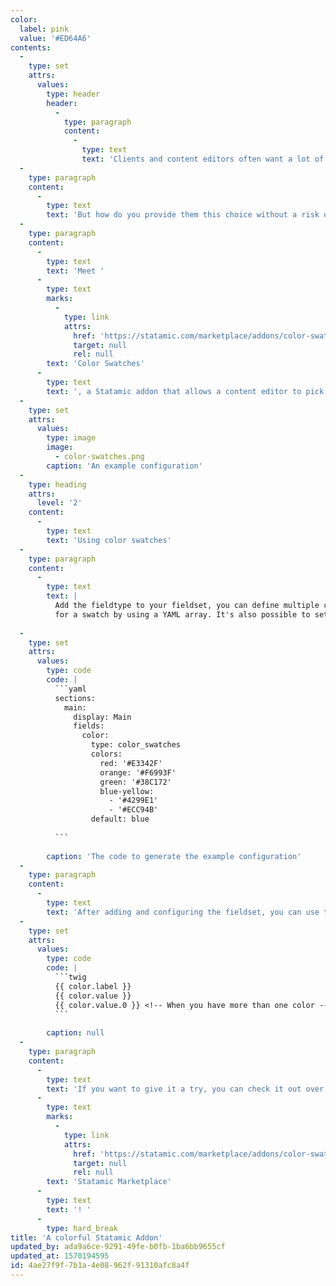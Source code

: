 ```yaml
---
color:
  label: pink
  value: '#ED64A6'
contents:
  -
    type: set
    attrs:
      values:
        type: header
        header:
          -
            type: paragraph
            content:
              -
                type: text
                text: 'Clients and content editors often want a lot of choices and make everything customizable to fit their style or the content.'
  -
    type: paragraph
    content:
      -
        type: text
        text: 'But how do you provide them this choice without a risk of ruining you or your team''s thoughtful design decisions?'
  -
    type: paragraph
    content:
      -
        type: text
        text: 'Meet '
      -
        type: text
        marks:
          -
            type: link
            attrs:
              href: 'https://statamic.com/marketplace/addons/color-swatches'
              target: null
              rel: null
        text: 'Color Swatches'
      -
        type: text
        text: ', a Statamic addon that allows a content editor to pick from a predefined set of colors'
  -
    type: set
    attrs:
      values:
        type: image
        image:
          - color-swatches.png
        caption: 'An example configuration'
  -
    type: heading
    attrs:
      level: '2'
    content:
      -
        type: text
        text: 'Using color swatches'
  -
    type: paragraph
    content:
      -
        type: text
        text: |
          Add the fieldtype to your fieldset, you can define multiple colors
          for a swatch by using a YAML array. It's also possible to set a default color by entering the label.
          
  -
    type: set
    attrs:
      values:
        type: code
        code: |
          ```yaml
          sections:
            main:
              display: Main
              fields:
                color:
                  type: color_swatches
                  colors:
                    red: '#E3342F'
                    orange: '#F6993F'
                    green: '#38C172'
                    blue-yellow:
                      - '#4299E1'
                      - '#ECC94B'
                  default: blue
          
          ```
          
        caption: 'The code to generate the example configuration'
  -
    type: paragraph
    content:
      -
        type: text
        text: 'After adding and configuring the fieldset, you can use the values in your template'
  -
    type: set
    attrs:
      values:
        type: code
        code: |
          ```twig
          {{ color.label }}
          {{ color.value }}
          {{ color.value.0 }} <!-- When you have more than one color -->
          ```
          
        caption: null
  -
    type: paragraph
    content:
      -
        type: text
        text: 'If you want to give it a try, you can check it out over at the '
      -
        type: text
        marks:
          -
            type: link
            attrs:
              href: 'https://statamic.com/marketplace/addons/color-swatches'
              target: null
              rel: null
        text: 'Statamic Marketplace'
      -
        type: text
        text: '! '
      -
        type: hard_break
title: 'A colorful Statamic Addon'
updated_by: ada9a6ce-9291-49fe-b0fb-1ba6bb9655cf
updated_at: 1570194595
id: 4ae27f9f-7b1a-4e08-962f-91310afc8a4f
---
```

